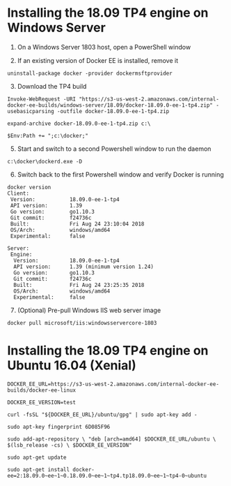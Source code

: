 # Installing the 18.09 TP4 engine on Windows Server

1. On a Windows Server 1803 host, open a PowerShell window

2. If an existing version of Docker EE is installed, remove it

`uninstall-package docker -provider dockermsftprovider`

3. Download the TP4 build

`Invoke-WebRequest -URI "https://s3-us-west-2.amazonaws.com/internal-docker-ee-builds/windows-server/18.09/docker-18.09.0-ee-1-tp4.zip" -usebasicparsing -outfile docker-18.09.0-ee-1-tp4.zip`

`expand-archive docker-18.09.0-ee-1-tp4.zip c:\`

`$Env:Path += ";c:\docker;"`

5. Start and switch to a second Powershell window to run the daemon

`c:\docker\dockerd.exe -D`

6. Switch back to the first Powershell window and verify Docker is running

```
docker version
Client:
 Version:           18.09.0-ee-1-tp4
 API version:       1.39
 Go version:        go1.10.3
 Git commit:        f24736c
 Built:             Fri Aug 24 23:10:04 2018
 OS/Arch:           windows/amd64
 Experimental:      false

Server:
 Engine:
  Version:          18.09.0-ee-1-tp4
  API version:      1.39 (minimum version 1.24)
  Go version:       go1.10.3
  Git commit:       f24736c
  Built:            Fri Aug 24 23:25:35 2018
  OS/Arch:          windows/amd64
  Experimental:     false
  ```  

7. (Optional) Pre-pull Windows IIS web server image

`docker pull microsoft/iis:windowsservercore-1803`

# Installing the 18.09 TP4 engine on Ubuntu 16.04 (Xenial)

`DOCKER_EE_URL=https://s3-us-west-2.amazonaws.com/internal-docker-ee-builds/docker-ee-linux`

`DOCKER_EE_VERSION=test`

`curl -fsSL "${DOCKER_EE_URL}/ubuntu/gpg" | sudo apt-key add -`

`sudo apt-key fingerprint 6D085F96`

`sudo add-apt-repository \
   "deb [arch=amd64] $DOCKER_EE_URL/ubuntu \
   $(lsb_release -cs) \
   $DOCKER_EE_VERSION"`

`sudo apt-get update`

`sudo apt-get install docker-ee=2:18.09.0~ee~1~0.18.09.0~ee~1~tp4.tp18.09.0~ee~1~tp4-0~ubuntu`
